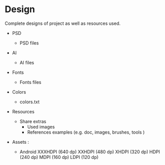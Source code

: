 Design
================================

Complete designs of project as well as resources used.

* PSD
  - PSD files

* AI
  - AI files

* Fonts
  - Fonts files
  
* Colors
  - colors.txt

* Resources
  - Share extras
     - Used images
     - References examples (e.g. doc, images, brushes, tools )

* Assets : 
  - Android
				XXXHDPI  (640 dp)
				XXHDPI   (480 dp)
                XHDPI    (320 dp)
                HDPI     (240 dp)
                MDPI     (160 dp)
                LDPI     (120 dp)
